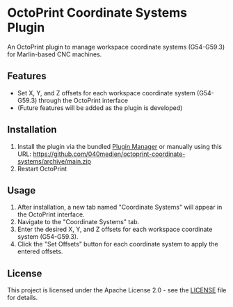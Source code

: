 # OctoPrint Coordinate Systems Plugin

An OctoPrint plugin to manage workspace coordinate systems (G54-G59.3) for Marlin-based CNC machines.

## Features

* Set X, Y, and Z offsets for each workspace coordinate system (G54-G59.3) through the OctoPrint interface
* (Future features will be added as the plugin is developed)

## Installation

1. Install the plugin via the bundled [Plugin Manager](https://docs.octoprint.org/en/master/bundledplugins/pluginmanager.html) or manually using this URL:
https://github.com/040medien/octoprint-coordinate-systems/archive/main.zip
2. Restart OctoPrint

## Usage

1. After installation, a new tab named "Coordinate Systems" will appear in the OctoPrint interface.
2. Navigate to the "Coordinate Systems" tab.
3. Enter the desired X, Y, and Z offsets for each workspace coordinate system (G54-G59.3).
4. Click the "Set Offsets" button for each coordinate system to apply the entered offsets.

## License

This project is licensed under the Apache License 2.0 - see the [LICENSE](LICENSE) file for details.

